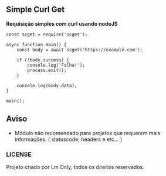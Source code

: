 ## Simple Curl Get

**Requisição simples com curl usando nodeJS**

```Example
const scget = require('scget');

async function main() {
    const body = await scget('https://example.com');
    
    if (!body.success) {
        console.log('Falha!');
        process.exit();
    }
    
    console.log(body.data);
}

main();
```

## Aviso
 
 - Módulo não recomendado para projetos que requerem mais informações. ( statuscode, headers e etc... )


### LICENSE

Projeto criado por Lm Only, todos os direitos reservados.